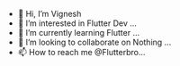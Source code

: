 - 👋 Hi, I’m Vignesh
- 👀 I’m interested in Flutter Dev ...
- 🌱 I’m currently learning Flutter ...
- 💞️ I’m looking to collaborate on Nothing ...
- 📫 How to reach me @Flutterbro...

<!---
flutterbrodev/flutterbrodev is a ✨ special ✨ repository because its `README.md` (this file) appears on your GitHub profile.
You can click the Preview link to take a look at your changes.
--->
